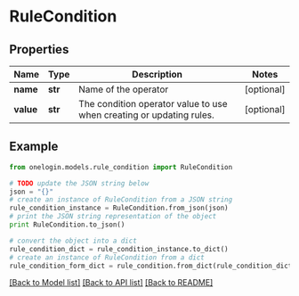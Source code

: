 # RuleCondition


## Properties
Name | Type | Description | Notes
------------ | ------------- | ------------- | -------------
**name** | **str** | Name of the operator | [optional] 
**value** | **str** | The condition operator value to use when creating or updating rules. | [optional] 

## Example

```python
from onelogin.models.rule_condition import RuleCondition

# TODO update the JSON string below
json = "{}"
# create an instance of RuleCondition from a JSON string
rule_condition_instance = RuleCondition.from_json(json)
# print the JSON string representation of the object
print RuleCondition.to_json()

# convert the object into a dict
rule_condition_dict = rule_condition_instance.to_dict()
# create an instance of RuleCondition from a dict
rule_condition_form_dict = rule_condition.from_dict(rule_condition_dict)
```
[[Back to Model list]](../README.md#documentation-for-models) [[Back to API list]](../README.md#documentation-for-api-endpoints) [[Back to README]](../README.md)


